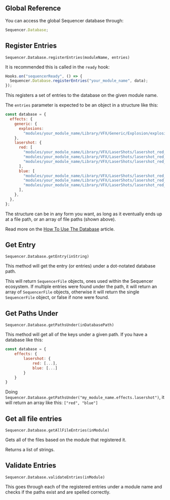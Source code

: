 ## Global Reference

You can access the global Sequencer database through:

```js
Sequencer.Database;
```

## Register Entries

`Sequencer.Database.registerEntries(moduleName, entries)`

It is recommended this is called in the `ready` hook:

```js
Hooks.on("sequencerReady", () => {
  Sequencer.Database.registerEntries("your_module_name", data);
});
```

This registers a set of entries to the database on the given module name.

The `entries` parameter is expected to be an object in a structure like this:

```js
const database = {
  effects: {
    generic: {
      explosions:
        "modules/your_module_name/Library/VFX/Generic/Explosion/explosion_01.webm",
    },
    lasershot: {
      red: [
        "modules/your_module_name/Library/VFX/LaserShots/lasershot_red_01.webm",
        "modules/your_module_name/Library/VFX/LaserShots/lasershot_red_02.webm",
        "modules/your_module_name/Library/VFX/LaserShots/lasershot_red_03.webm",
      ],
      blue: [
        "modules/your_module_name/Library/VFX/LaserShots/lasershot_red_01.webm",
        "modules/your_module_name/Library/VFX/LaserShots/lasershot_red_02.webm",
        "modules/your_module_name/Library/VFX/LaserShots/lasershot_red_03.webm",
      ],
    },
  },
};
```

The structure can be in any form you want, as long as it eventually ends up at a file path, or an array of file paths (shown above).

Read more on the [How To Use The Database](https://github.com/fantasycalendar/FoundryVTT-Sequencer/wiki/How-to:-Sequencer-Database) article.

## Get Entry

`Sequencer.Database.getEntry(inString)`

This method will get the entry (or entries) under a dot-notated database path.

This will return `SequencerFile` objects, ones used within the Sequencer ecosystem. If multiple entries were found under the path, it will return an array of `SequencerFile` objects, otherwise it will return the single `SequencerFile` object, or false if none were found.

## Get Paths Under

`Sequencer.Database.getPathsUnder(inDatabasePath)`

This method will get all of the keys under a given path. If you have a database like this:

```js
const database = {
    effects: {
        lasershot: {
            red: [...],
            blue: [...]
        }
    }
}
```

Doing `Sequencer.Database.getPathsUnder("my_module_name.effects.lasershot")`, it will return an array like this: `["red", "blue"]`

## Get all file entries

`Sequencer.Database.getAllFileEntries(inModule)`

Gets all of the files based on the module that registered it.

Returns a list of strings.

## Validate Entries

`Sequencer.Database.validateEntries(inModule)`

This goes through each of the registered entries under a module name and checks if the paths exist and are spelled correctly.
